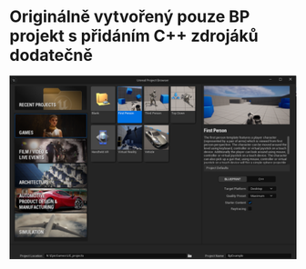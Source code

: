 # Originálně vytvořený pouze BP projekt s přidáním C++ zdrojáků dodatečně
![Vytvoření projektu](Doc/create-project.png)
